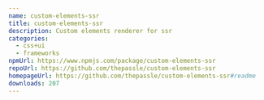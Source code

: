 ```yaml
---
name: custom-elements-ssr
title: custom-elements-ssr
description: Custom elements renderer for ssr
categories:
  - css+ui
  - frameworks
npmUrl: https://www.npmjs.com/package/custom-elements-ssr
repoUrl: https://github.com/thepassle/custom-elements-ssr
homepageUrl: https://github.com/thepassle/custom-elements-ssr#readme
downloads: 207
---
```

